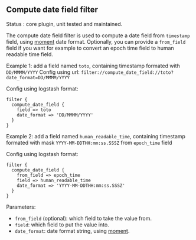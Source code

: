 Compute date field filter
---

Status : core plugin, unit tested and maintained.

The compute date field filter is used to compute a date field from ``timestamp`` field, using [moment](http://momentjs.com/docs/#/parsing/string-format/) date format.
Optionally, you can provide a ``from_field`` field if you want for example to convert an epoch time field to human readable time field.

Example 1: add a field named ``toto``, containing timestamp formated with ``DD/MMMM/YYYY``
Config using url: ``filter://compute_date_field://toto?date_format=DD/MMMM/YYYY``

Config using logstash format:

````
filter {
  compute_date_field {
    field => toto
    date_format => 'DD/MMMM/YYYY'
  }
}
````

Example 2: add a field named ``human_readable_time``, containing timestamp formated with mask ``YYYY-MM-DDTHH:mm:ss.SSSZ`` from ``epoch_time`` field

Config using logstash format:

````
filter {
  compute_date_field {
    from_field => epoch_time    
    field => human_readable_time
    date_format => 'YYYY-MM-DDTHH:mm:ss.SSSZ'
  }
}
````

Parameters:

* ``from_field`` (optional): which field to take the value from.
* ``field``: which field to put the value into.
* ``date_format``: date format string, using [moment](http://momentjs.com/docs/#/parsing/string-format/).

